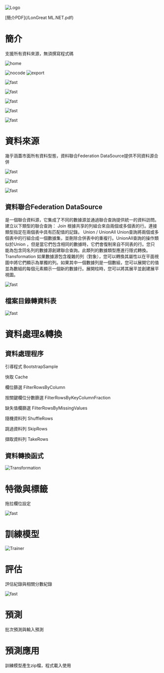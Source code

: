 ![Logo](/Images/image001.jpg)

[簡介PDF](/LonGreat ML.NET.pdf)

# 簡介

支援所有資料來源，無須撰寫程式碼

![home](/Images/image007.jpg)

![nocode](/Images/image002.png)
![export](/Images/image008.png)

![fast](/Images/image009.png)

![fast](/Images/image010.png)

![fast](/Images/image011.png)

![fast](/Images/image012.png)

![fast](/Images/image013.png)

# 資料來源

幾乎涵蓋市面所有資料型態，資料聯合Federation DataSource提供不同資料源合併

![fast](/Images/image014.jpg)

![fast](/Images/image015.jpg)

![fast](/Images/image016.jpg)

## 資料聯合Federation DataSource

是一個聯合資料源，它集成了不同的數據源並通過聯合查詢提供統一的資料訪問。
建立以下類型的聯合查詢：
Join
根據共享的列組合來自兩個或多個表的行。連接類型指定在兩個表中具有匹配值的記錄。
Union / UnionAll
Union查詢將兩個或多個表中的行組合成一個數據集，並刪除合併表中的重複行。UnionAll查詢的操作類似於Union ，但是當它們包含相同的數據時，它們會復制來自不同表的行。您只能為包含同名列的數據源創建聯合查詢。此類列的數據類型應進行隱式轉換。
Transformation
如果數據源包含複雜的列（對象），您可以轉換其屬性以在平面視圖中將它們顯示為單獨的列。如果其中一個數據列是一個數組，您可以展開它的值並為數組的每個元素顯示一個新的數據行。展開柱時，您可以將其展平並創建展平視圖。

![fast](/Images/image017.jpg)

## 檔案目錄轉資料表

![fast](/Images/image018.jpg)

# 資料處理&轉換

## 資料處理程序

引導程式	BootstrapSample

快取	Cache

欄位篩選	FilterRowsByColumn

按關鍵欄位分數篩選	FilterRowsByKeyColumnFraction

缺失值欄篩選	FilterRowsByMissingValues

隨機資料列	ShuffleRows

跳過資料列	SkipRows

擷取資料列	TakeRows

## 資料轉換函式

![Transformation](/Images/Transformation.png)

# 特徵與標籤

拖拉欄位設定

![fast](/Images/image019.jpg)

# 訓練模型

![Trainer](/Images/Trainer.png)

# 評估

評估紀錄與相關分數紀錄

![fast](/Images/image020.jpg)

# 預測

批次預測與輸入預測

# 預測應用

訓練模型產生zip檔，程式載入使用

